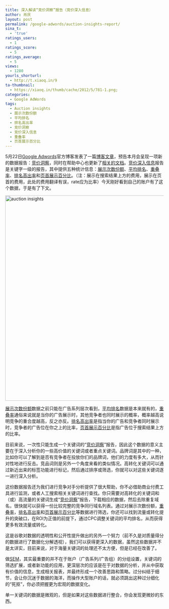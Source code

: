 ```yaml
---
title: 深入解读“竞价洞察”报告（竞价深入信息）
author: 肖庆
layout: post
permalink: /google-adwords/auction-insights-report/
sina_t:
  - 'true'
ratings_users:
  - 1
ratings_score:
  - 5
ratings_average:
  - 5
views:
  - 1280
yourls_shorturl:
  - http://t.xiaoq.in/9
ta-thumbnail:
  - https://xiaoq.in/thumb/cache/2012/5/781-1.png;
categories:
  - Google AdWords
tags:
  - Auction insights
  - 展示次数份额
  - 平均排名
  - 排名高出率
  - 竞价洞察
  - 竞价深入信息
  - 重叠率
  - 页首展示百分比
---
```

5月22日<span class='wp_keywordlink'><a href="https://xiaoq.in/google-adwords/" title="Google Adwords" target="_blank">Google Adwords</a></span>官方博客发表了一篇<a title="Make smarter decisions with the new Auction insights report" href="https://support.google.com/adwords/bin/answer.py?hl=zh-Hans&answer=2579754&ctx=tltp" target="_blank">博客文章</a>，预告本月会呈现一项新的数据报告：<span class='wp_keywordlink_affiliate'><a href="https://xiaoq.in/tag/%e7%ab%9e%e4%bb%b7%e6%b4%9e%e5%af%9f/" title="查看竞价洞察中的全部文章" target="_blank">竞价洞察</a></span>，同时在帮助中心也更新了<a title="竞价深入信息" href="http://support.google.com/adwords/bin/answer.py?hl=zh-Hans&hlrm=en&answer=2579754" target="_blank">相关的文档</a>。<span class='wp_keywordlink_affiliate'><a href="https://xiaoq.in/tag/%e7%ab%9e%e4%bb%b7%e6%b7%b1%e5%85%a5%e4%bf%a1%e6%81%af/" title="查看竞价深入信息中的全部文章" target="_blank">竞价深入信息</a></span>报告是关键字一级的报告，其中提供五种统计信息：<span class='wp_keywordlink_affiliate'><a href="https://xiaoq.in/tag/%e5%b1%95%e7%a4%ba%e6%ac%a1%e6%95%b0%e4%bb%bd%e9%a2%9d/" title="查看展示次数份额中的全部文章" target="_blank">展示次数份额</a></span>、<span class='wp_keywordlink_affiliate'><a href="https://xiaoq.in/tag/%e5%b9%b3%e5%9d%87%e6%8e%92%e5%90%8d/" title="查看平均排名中的全部文章" target="_blank">平均排名</a></span>、<span class='wp_keywordlink_affiliate'><a href="https://xiaoq.in/tag/%e9%87%8d%e5%8f%a0%e7%8e%87/" title="查看重叠率中的全部文章" target="_blank">重叠率</a></span>、<span class='wp_keywordlink_affiliate'><a href="https://xiaoq.in/tag/%e6%8e%92%e5%90%8d%e9%ab%98%e5%87%ba%e7%8e%87/" title="查看排名高出率中的全部文章" target="_blank">排名高出率</a></span>和<span class='wp_keywordlink_affiliate'><a href="https://xiaoq.in/tag/%e9%a1%b5%e9%a6%96%e5%b1%95%e7%a4%ba%e7%99%be%e5%88%86%e6%af%94/" title="查看页首展示百分比中的全部文章" target="_blank">页首展示百分比</a></span>。（注：展示在搜索结果上方的费用，展示在页首的费用，此处的费用翻译有误，rate应为比率）今天刚好看到自己的账户有了这个数据，于是有了下文。

<img class="alignnone size-full wp-image-782" title="keyword insight" src="http://xiaoq.in/g/pics/2012/05/keyword-insight.png" alt="auction insights" width="650" />

<span class='wp_keywordlink_affiliate'><a href="https://xiaoq.in/tag/%e5%b1%95%e7%a4%ba%e6%ac%a1%e6%95%b0%e4%bb%bd%e9%a2%9d/" title="查看展示次数份额中的全部文章" target="_blank">展示次数份额</a></span>数据之前只能在广告系列层次看到，<span class='wp_keywordlink_affiliate'><a href="https://xiaoq.in/tag/%e5%b9%b3%e5%9d%87%e6%8e%92%e5%90%8d/" title="查看平均排名中的全部文章" target="_blank">平均排名</a></span>数据是本来就有的，<span class='wp_keywordlink_affiliate'><a href="https://xiaoq.in/tag/%e9%87%8d%e5%8f%a0%e7%8e%87/" title="查看重叠率中的全部文章" target="_blank">重叠率</a></span>通俗来说就是当你的广告展示时，其他竞争者也同时展示的概率，概率越高说明竞争的重合度越高，反之亦反。<span class='wp_keywordlink_affiliate'><a href="https://xiaoq.in/tag/%e6%8e%92%e5%90%8d%e9%ab%98%e5%87%ba%e7%8e%87/" title="查看排名高出率中的全部文章" target="_blank">排名高出率</a></span>是指当你的广告和竞争者同时展示时，竞争者的广告位在你之上的比率，<span class='wp_keywordlink_affiliate'><a href="https://xiaoq.in/tag/%e9%a1%b5%e9%a6%96%e5%b1%95%e7%a4%ba%e7%99%be%e5%88%86%e6%af%94/" title="查看页首展示百分比中的全部文章" target="_blank">页首展示百分比</a></span>是指广告位于搜索结果上方的比率。

目前来说，一次性只能生成一个关键词的“<span class='wp_keywordlink_affiliate'><a href="https://xiaoq.in/tag/%e7%ab%9e%e4%bb%b7%e6%b4%9e%e5%af%9f/" title="查看竞价洞察中的全部文章" target="_blank">竞价洞察</a></span>”报告，因此这个数据的意义主要在于深入分析你的一些高价值的关键词或者重点关键词。品牌词是其中的一种，比如你可以了解到是否有竞争者在投放你们的品牌词，他们的力度有多大，从而针对性地进行反击。竞品词则是另外一个角度来看的类似情况。高转化关键词可以通过新近出来的标签功能进行标记，然后通过排序或筛选，你就可以对这些关键词逐一进行深入分析。

这份数据报告还为我们进行竞争对手分析提供了很大帮助，你不必借助商业付费工具进行监测，或者人工搜索相关关键词进行查找。你只需要对高转化的关键词和（或）高流量的关键词生成“<span class='wp_keywordlink_affiliate'><a href="https://xiaoq.in/tag/%e7%ab%9e%e4%bb%b7%e6%b4%9e%e5%af%9f/" title="查看竞价洞察中的全部文章" target="_blank">竞价洞察</a></span>”报告，下载相应的数据，然后去除重复域名，很快就可以获得一份比较完整的竞争同行域名列表。通过对展示次数份额，<span class='wp_keywordlink_affiliate'><a href="https://xiaoq.in/tag/%e9%87%8d%e5%8f%a0%e7%8e%87/" title="查看重叠率中的全部文章" target="_blank">重叠率</a></span>，<span class='wp_keywordlink_affiliate'><a href="https://xiaoq.in/tag/%e6%8e%92%e5%90%8d%e9%ab%98%e5%87%ba%e7%8e%87/" title="查看排名高出率中的全部文章" target="_blank">排名高出率</a></span>和<span class='wp_keywordlink_affiliate'><a href="https://xiaoq.in/tag/%e9%a1%b5%e9%a6%96%e5%b1%95%e7%a4%ba%e7%99%be%e5%88%86%e6%af%94/" title="查看页首展示百分比中的全部文章" target="_blank">页首展示百分比</a></span>等数据进行筛选，你还可以找到流量或转化提升的突破口，在ROI为正值的前提下，通过CPC调整关键词的平均排名，从而获得更多有效流量或转化。

这是谷歌对数据的透明性和公开性提升做出的另外一个努力（前不久是对质量得分的数据进行了数据化分解透视），我们可以获得更深入的数据，虽然这些数据并不是太详实，目前来说，对于海量关键词的处理还不太方便，但是已经在改善了。

做<span class='wp_keywordlink'><a href="https://xiaoq.in/sem/" title="SEM搜索引擎营销" target="_blank">SEM</a></span>，其实最重要的并不在于账户（广告系列/广告组）的分组设置，关键词的筛选扩展，或者新功能的应用，更深层次的应该是在于对数据的分析，并从中获取有价值的信息，生成相关报表，并最终形成一个改善思路和策略。过分纠结于细节，会让你沉迷于数据的海洋，而操作大型账户的话，就必须跳出这种过分细化的“死抠”，你必须把握更为宏观的数据变化。

单一关键词的数据是微观的，但是如果对这些数据进行整合，你会发现更微妙的东西。